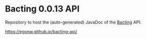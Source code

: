 # Bacting 0.0.13 API

Repository to host the (auto-generated) JavaDoc of the
[Bacting](https://github.com/egonw/bacting) API:

https://egonw.github.io/bacting-api/
